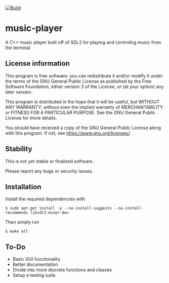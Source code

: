 [![Build](https://github.com/dchansen06/music-player/actions/workflows/build.yml/badge.svg)](https://github.com/dchansen06/music-player/actions/workflows/build.yml)

# music-player
A C++ music player built off of SDL2 for playing and controling music from the terminal

## License information
This program is free software: you can redistribute it and/or modify it under the terms of the GNU General Public License as published by the Free Software Foundation, either version 3 of the License, or (at your option) any later version.

This program is distributed in the hope that it will be useful, but WITHOUT ANY WARRANTY; without even the implied warranty of MERCHANTABILITY or FITNESS FOR A PARTICULAR PURPOSE. See the GNU General Public License for more details.

You should have received a copy of the GNU General Public License along with this program. If not, see <https://www.gnu.org/licenses/>.

## Stability
This is not yet stable or finalized software.

Please report any bugs or security issues.

## Installation
Install the required dependencies with

```$ sudo apt-get install -y --no-install-suggests --no-install-recommends libsdl2-mixer-dev```

Then simply run

```$ make all```

## To-Do
* Basic GUI functionality
* Better documentation
* Divide into more discrete functions and classes
* Setup a testing suite
